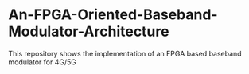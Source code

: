 # An-FPGA-Oriented-Baseband-Modulator-Architecture
This repository shows the  implementation of an FPGA based baseband modulator for 4G/5G

